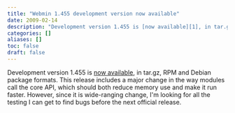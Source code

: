 ```yaml
---
title: "Webmin 1.455 development version now available"
date: 2009-02-14
description: "Development version 1.455 is [now available][1], in tar.gz, RPM and Debian package formats. This..."
categories: []
aliases: []
toc: false
draft: false
---
```

Development version 1.455 is [now available][1], in tar.gz, RPM and Debian package formats. This release includes a major change in the way modules call the core API, which should both reduce memory use and make it run faster. However, since it is wide-ranging change, I'm looking for all the testing I can get to find bugs before the next official release.

  [1]: /devel.html
